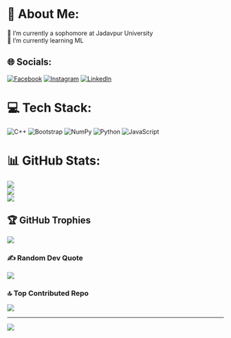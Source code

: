 # 💫 About Me:
🔭 I’m currently a sophomore at Jadavpur University<br>🌱 I’m currently learning ML<br>


## 🌐 Socials:
[![Facebook](https://img.shields.io/badge/Facebook-%231877F2.svg?logo=Facebook&logoColor=white)](https://facebook.com/Brotin) [![Instagram](https://img.shields.io/badge/Instagram-%23E4405F.svg?logo=Instagram&logoColor=white)](https://instagram.com/ig_fadedbro) [![LinkedIn](https://img.shields.io/badge/LinkedIn-%230077B5.svg?logo=linkedin&logoColor=white)](https://linkedin.com/in/brotin-haldar-236872231) 

# 💻 Tech Stack:
![C++](https://img.shields.io/badge/c++-%2300599C.svg?style=for-the-badge&logo=c%2B%2B&logoColor=white) ![Bootstrap](https://img.shields.io/badge/bootstrap-%23563D7C.svg?style=for-the-badge&logo=bootstrap&logoColor=white) ![NumPy](https://img.shields.io/badge/numpy-%23013243.svg?style=for-the-badge&logo=numpy&logoColor=white) ![Python](https://img.shields.io/badge/python-3670A0?style=for-the-badge&logo=python&logoColor=ffdd54) ![JavaScript](https://img.shields.io/badge/javascript-%23323330.svg?style=for-the-badge&logo=javascript&logoColor=%23F7DF1E)
# 📊 GitHub Stats:
![](https://github-readme-stats.vercel.app/api?username=Brotin003&theme=dark&hide_border=false&include_all_commits=true&count_private=true)<br/>
![](https://github-readme-streak-stats.herokuapp.com/?user=Brotin003&theme=dark&hide_border=false)<br/>
![](https://github-readme-stats.vercel.app/api/top-langs/?username=Brotin003&theme=dark&hide_border=false&include_all_commits=true&count_private=true&layout=compact)

## 🏆 GitHub Trophies
![](https://github-profile-trophy.vercel.app/?username=Brotin003&theme=radical&no-frame=false&no-bg=true&margin-w=4)

### ✍️ Random Dev Quote
![](https://quotes-github-readme.vercel.app/api?type=horizontal&theme=radical)

### 🔝 Top Contributed Repo
![](https://github-contributor-stats.vercel.app/api?username=Brotin003&limit=5&theme=dark&combine_all_yearly_contributions=true)

---
[![](https://visitcount.itsvg.in/api?id=Brotin003&icon=0&color=0)](https://visitcount.itsvg.in)

<!-- Proudly created with GPRM ( https://gprm.itsvg.in ) -->
